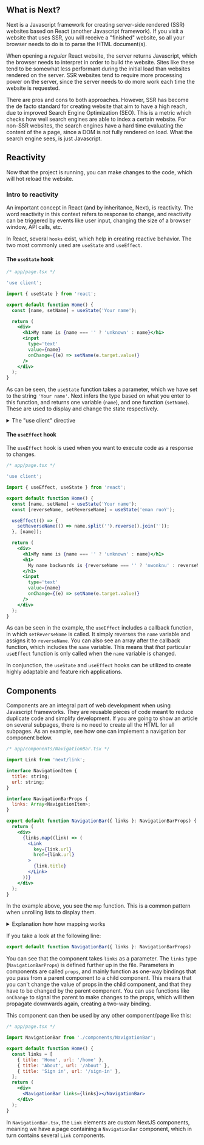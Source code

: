 ## What is Next?

Next is a Javascript framework for creating server-side rendered (SSR) websites based on React (another Javascript framework). If you visit a website that uses SSR, you will receive a "finished" website, so all your browser needs to do is to parse the HTML document(s).

When opening a <i>regular</i> React website, the server returns Javascript, which the browser needs to interpret in order to build the website. Sites like these tend to be somewhat less performant during the initial load than websites rendered on the server. SSR websites tend to require more processing power on the server, since the server needs to do more work each time the website is requested.

There are pros and cons to both approaches. However, SSR has become the de facto standard for creating website that aim to have a high reach, due to improved Search Engine Optimization (SEO). This is a metric which checks how well search engines are able to index a certain website. For non-SSR websites, the search engines have a hard time evaluating the content of the a page, since a DOM is not fully rendered on load. What the search engine sees, is just Javascript.

## Reactivity

Now that the project is running, you can make changes to the code, which will hot reload the website.

### Intro to reactivity

An important concept in React (and by inheritance, Next), is reactivity. The word reactivity in this context refers to response to change, and reactivity can be triggered by events like user input, changing the size of a browser window, API calls, etc.

In React, several `hooks` exist, which help in creating reactive behavior. The two most commonly used are `useState` and `useEffect`.

#### The `useState` hook

```jsx
/* app/page.tsx */

'use client';

import { useState } from 'react';

export default function Home() {
  const [name, setName] = useState('Your name');

  return (
    <div>
      <h1>My name is {name === '' ? 'unknown' : name}</h1>
      <input
        type='text'
        value={name}
        onChange={(e) => setName(e.target.value)}
      />
    </div>
  );
}
```

As can be seen, the `useState` function takes a parameter, which we have set to the string `'Your name'`. Next infers the type based on what you enter to this function, and returns one variable (`name`), and one function (`setName`). These are used to display and change the state respectively.

<details>
<summary>The "use client" directive</summary>

Note the `'use client'` directive placed at the top of the file. This directive tells Next that the component needs to be rendered at the client, not the server. This directive is necessary when using hooks that depend on user input, such as `useState`.

</details>

#### The `useEffect` hook

The `useEffect` hook is used when you want to execute code as a response to changes.

```jsx
/* app/page.tsx */

'use client';

import { useEffect, useState } from 'react';

export default function Home() {
  const [name, setName] = useState('Your name');
  const [reverseName, setReverseName] = useState('eman ruoY');

  useEffect(() => {
    setReverseName(() => name.split('').reverse().join(''));
  }, [name]);

  return (
    <div>
      <h1>My name is {name === '' ? 'unknown' : name}</h1>
      <h1>
        My name backwards is {reverseName === '' ? 'nwonknu' : reverseName}
      </h1>
      <input
        type='text'
        value={name}
        onChange={(e) => setName(e.target.value)}
      />
    </div>
  );
}
```

As can be seen in the example, the `useEffect` includes a callback function, in which `setReverseName` is called. It simply reverses the `name` variable and assigns it to `reverseName`. You can also see an array after the callback function, which includes the `name` variable. This means that _that_ particular `useEffect` function is only called when the `name` variable is changed.

In conjunction, the `useState` and `useEffect` hooks can be utilized to create highly adaptable and feature rich applications.

## Components

Components are an integral part of web development when using Javascript frameworks. They are reusable pieces of code meant to reduce duplicate code and simplify development. If you are going to show an article on several subpages, there is no need to create all the HTML for all subpages. As an example, see how one can implement a navigation bar component below.

```jsx
/* app/components/NavigationBar.tsx */

import Link from 'next/link';

interface NavigationItem {
  title: string;
  url: string;
}

interface NavigationBarProps {
  links: Array<NavigationItem>;
}

export default function NavigationBar({ links }: NavigationBarProps) {
  return (
    <div>
      {links.map((link) => (
        <Link
          key={link.url}
          href={link.url}
        >
          {link.title}
        </Link>
      ))}
    </div>
  );
}
```

In the example above, you see the `map` function. This is a common pattern when unrolling lists to display them.

<details>

<summary>Explanation how how mapping works</summary>

```jsx
{
  /* Imagine a list cars with the attributes driver, seats, horsepower. Like so: */
}

const cars = [
{ driver: 'Jon', seats: 4, horsepower: 100 },
{ driver: 'Jane', seats: 5, horsepower: 150 },
];

/* To display these, you could do something like this: */

{
  cars.map(
  // mapping each individual car in a callback function
  // the root mapped object must have a unique key
    (car) => (
      <div key={car.driver}>
        <p>Driver: {car.driver}</p>
        <p>Seats: {car.seats}</p>
        <p>Bhp: {car.horsepower}</p>
      </div>
    )
  );
}

/* You can also desctructure the object immediately */
{
  cars.map(({driver, seats, horsepower}) => (
      <div key={driver}>
        <p>Driver: {driver}</p>
        <p>Seats: {seats}</p>
        <p>Bhp: {horsepower}</p>
      </div>
    )
  );
}

// Both examples render the same HTML:

<div>
  <p>Driver: Jon</p>
  <p>Seats: 4</p>
  <p>Bhp: 100</p>
</div>
<div>
  <p>Driver: Jane</p>
  <p>Seats: 5</p>
  <p>Bhp: 150</p>
</div>
```

</details>

If you take a look at the following line:

```jsx
export default function NavigationBar({ links }: NavigationBarProps)
```

You can see that the component takes `links` as a parameter. The `links` type (`NavigationBarProps`) is defined further up in the file. Parameters in components are called `props`, and mainly function as one-way bindings that you pass from a parent component to a child component. This means that you can't change the value of props in the child component, and that they have to be changed by the parent component. You can use functions like `onChange` to signal the parent to make changes to the props, which will then propagate downwards again, creating a two-way binding.

This component can then be used by any other component/page like this:

```jsx
/* app/page.tsx */

import NavigationBar from './components/NavigationBar';

export default function Home() {
  const links = [
    { title: 'Home', url: '/home' },
    { title: 'About', url: '/about' },
    { title: 'Sign in', url: '/sign-in' },
  ];
  return (
    <div>
      <NavigationBar links={links}></NavigationBar>
    </div>
  );
}
```

In `NavigationBar.tsx`, the `Link` elements are custom NextJS components, meaning we have a page containing a `NavigationBar` component, which in turn contains several `Link` components.

